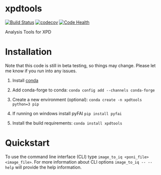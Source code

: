 # xpdtools
[![Build Status](https://travis-ci.org/xpdAcq/xpdtools.svg?branch=master)](https://travis-ci.org/xpdAcq/xpdtools)
[![codecov](https://codecov.io/gh/xpdAcq/xpdtools/branch/master/graph/badge.svg)](https://codecov.io/gh/xpdAcq/xpdtools)
[![Code Health](https://landscape.io/github/xpdAcq/xpdtools/master/landscape.svg?style=flat)](https://landscape.io/github/xpdAcq/xpdtools/master)

Analysis Tools for XPD

Installation
============
Note that this code is still in beta testing, so things may change. 
Please let me know if you run into any issues.

1. Install [conda](https://conda.io/docs/user-guide/install/index.html)  

1. Add conda-forge to conda:
``conda config add --channels conda-forge``

1. Create a new environment (optional):
``conda create -n xpdtools python=3 pip``

1. If running on windows install pyFAI
``pip install pyfai``

1. Install the build requirements:
``conda install xpdtools``


Quickstart
==========
To use the command line interface (CLI) type
``image_to_iq <poni_file> <image_file>``.
For more information about CLI options ``image_to_iq -- --help`` will provide
the help information.